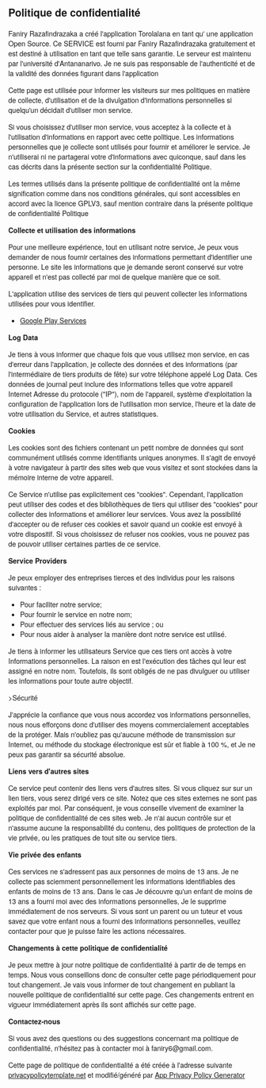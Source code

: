 <html>
    <head>
      <meta charset='utf-8'>
      <meta name='viewport' content='width=device-width'>
      <title>Privacy Policy</title>
      <style> body { font-family: 'Helvetica Neue', Helvetica, Arial, sans-serif; padding:1em; } </style>
    </head>
    <body>
    <h2>Politique de confidentialité</h2> <p>
                    Faniry Razafindrazaka a créé l'application Torolalana en tant qu'
                    une application Open Source. Ce SERVICE est fourni par
                    Faniry Razafindrazaka gratuitement et est destiné à
                    utilisation en tant que telle sans garantie.
                    Le serveur est maintenu par l'université d'Antananarivo. Je ne suis pas responsable de l'authenticité et de la validité des données figurant dans l'application
                  </p> <p>
                    Cette page est utilisée pour informer les visiteurs sur
                    mes politiques en matière de collecte, d'utilisation et de
                    la divulgation d'informations personnelles si quelqu'un décidait d'utiliser
                    mon service.
                  </p> <p>
                    Si vous choisissez d'utiliser mon service, vous acceptez
                    à la collecte et à l'utilisation d'informations en rapport avec cette
                    politique. Les informations personnelles que je collecte sont
                    utilisés pour fournir et améliorer le service.
                    Je n'utiliserai ni ne partagerai votre
                    d'informations avec quiconque, sauf dans les cas décrits dans la présente section sur la confidentialité
                    Politique.
                  </p> <p>
                    Les termes utilisés dans la présente politique de confidentialité ont la même signification
                    comme dans nos conditions générales, qui sont accessibles en accord avec la licence GPLV3, sauf mention contraire dans la présente politique de confidentialité
                    Politique
                  </p> <p><strong>Collecte et utilisation des informations</strong></p> <p>
                    Pour une meilleure expérience, tout en utilisant notre service,
                    Je peux vous demander de nous fournir certaines
                    des informations permettant d'identifier une personne. Le site
                    les informations que je demande seront
                    conservé sur votre appareil et n'est pas collecté par moi de quelque manière que ce soit.
                  </p> <div><p>
                      L'application utilise des services de tiers qui peuvent collecter
                    les informations utilisées pour vous identifier.
                    </p> <ul><li><a href="https://www.google.com/policies/privacy/" target="_blank">Google Play Services</a></li><!----><!----><!----><!----><!----><!----><!----><!----><!----><!----></ul></div> <p><strong>Log Data</strong></p> <p>
                    Je tiens à vous informer que chaque fois que
                    vous utilisez mon service, en cas d'erreur dans l'application,  je collecte des données et des informations (par l'intermédiaire de tiers
                    produits de fête) sur votre téléphone appelé Log Data. Ces données de journal
                    peut inclure des informations telles que votre appareil Internet
                    Adresse du protocole ("IP"), nom de l'appareil, système d'exploitation
                    la configuration de l'application lors de l'utilisation
                    mon service, l'heure et la date de votre utilisation du
                    Service, et autres statistiques.
                  </p> <p><strong>Cookies</strong></p> <p>
                    Les cookies sont des fichiers contenant un petit nombre de données qui sont
                    communément utilisés comme identifiants uniques anonymes. Il s'agit de
                    envoyé à votre navigateur à partir des sites web que vous visitez et
                    sont stockées dans la mémoire interne de votre appareil.
                  </p> <p>
                    Ce Service n'utilise pas explicitement ces "cookies".
                    Cependant, l'application peut utiliser des codes et des bibliothèques de tiers qui
                    utiliser des "cookies" pour collecter des informations et améliorer leur
                    services. Vous avez la possibilité d'accepter ou de refuser
                    ces cookies et savoir quand un cookie est envoyé à votre
                    dispositif. Si vous choisissez de refuser nos cookies, vous ne pouvez pas
                    de pouvoir utiliser certaines parties de ce service.
                  </p> <p><strong>Service Providers</strong></p> <p>
                    Je peux employer des entreprises tierces
                    et des individus pour les raisons suivantes :
                  </p> <ul><li>Pour faciliter notre service;</li> <li>Pour fournir le service en notre nom;</li> <li>Pour effectuer des services liés au service ; ou</li> <li>Pour nous aider à analyser la manière dont notre service est utilisé.</li></ul> <p>
                    Je tiens à informer les utilisateurs
                    Service que ces tiers ont accès à votre
                    Informations personnelles. La raison en est l'exécution des tâches
                    qui leur est assigné en notre nom. Toutefois, ils sont obligés
                    de ne pas divulguer ou utiliser les informations pour toute autre
                    objectif.
                  </p> <p>><forte>Sécurité</forte></p> <p>
                    J'apprécie la confiance que vous nous accordez
                    vos informations personnelles, nous nous efforçons donc d'utiliser
                    des moyens commercialement acceptables de la protéger. Mais n'oubliez pas
                    qu'aucune méthode de transmission sur Internet, ou méthode
                    du stockage électronique est sûr et fiable à 100 %, et
                    Je ne peux pas garantir sa sécurité absolue.
                  </p> <p><strong>Liens vers d'autres sites</strong></p> <p>
                    Ce service peut contenir des liens vers d'autres sites. Si vous cliquez sur
                    sur un lien tiers, vous serez dirigé vers ce site.
                    Notez que ces sites externes ne sont pas exploités par
                    moi. Par conséquent, je vous conseille vivement de
                    examiner la politique de confidentialité de ces sites web.
                    Je n'ai aucun contrôle sur et n'assume aucune
                    la responsabilité du contenu, des politiques de protection de la vie privée, ou
                    les pratiques de tout site ou service tiers.
                  </p> <p><strong>Vie privée des enfants</strong></p> <p>
                    Ces services ne s'adressent pas aux personnes de moins de 13 ans.
                    Je ne collecte pas sciemment personnellement
                    les informations identifiables des enfants de moins de 13 ans. Dans le cas
                    Je découvre qu'un enfant de moins de 13 ans a fourni
                    moi avec des informations personnelles,
                    Je le supprime immédiatement de nos serveurs. Si vous
                    sont un parent ou un tuteur et vous savez que votre enfant
                    nous a fourni des informations personnelles, veuillez contacter
                    pour que je puisse faire
                    les actions nécessaires.
                  </p> <p><strong>Changements à cette politique de confidentialité</strong></p> <p>
                    Je peux mettre à jour notre politique de confidentialité à partir de
                    de temps en temps. Nous vous conseillons donc de consulter cette page
                    périodiquement pour tout changement. Je vais
                    vous informer de tout changement en publiant la nouvelle politique de confidentialité
                    sur cette page. Ces changements entrent en vigueur immédiatement après
                    ils sont affichés sur cette page.
                  </p> <p><strong>Contactez-nous</strong></p> <p>
                    Si vous avez des questions ou des suggestions concernant
                    ma politique de confidentialité, n'hésitez pas à contacter
                    moi à faniry6@gmail.com.
                  </p> <p>
                    Cette page de politique de confidentialité a été créée à l'adresse suivante
                    <a href="https://privacypolicytemplate.net" target="_blank">privacypolicytemplate.net</a>
                    et modifié/généré par
                    <a href="https://app-privacy-policy-generator.firebaseapp.com/" target="_blank">App Privacy Policy Generator</a></p>
    </body>
    </html>
